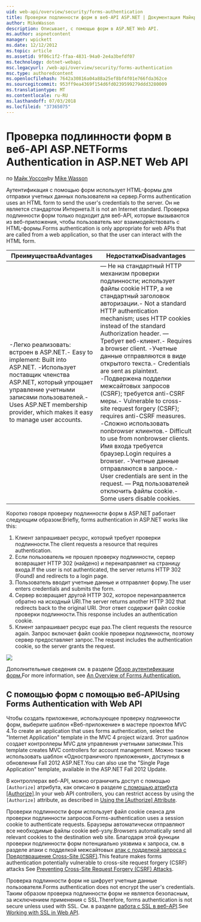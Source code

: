 ```yaml
---
uid: web-api/overview/security/forms-authentication
title: Проверки подлинности форм в веб-API ASP.NET | Документация Майкрософт
author: MikeWasson
description: Описывает, с помощью форм в ASP.NET Web API.
ms.author: aspnetcontent
manager: wpickett
ms.date: 12/12/2012
ms.topic: article
ms.assetid: 9f06c1f2-ffaa-4831-94a0-2e4a3befdf07
ms.technology: dotnet-webapi
msc.legacyurl: /web-api/overview/security/forms-authentication
msc.type: authoredcontent
ms.openlocfilehash: 7642a30816a04a88a25ef8bf4f01e766fda362ce
ms.sourcegitcommit: 953ff9ea4369f154d6fd0239599279ddd3280009
ms.translationtype: MT
ms.contentlocale: ru-RU
ms.lasthandoff: 07/03/2018
ms.locfileid: "37365075"
---
```

<a name="forms-authentication-in-aspnet-web-api"></a><span data-ttu-id="242e1-103">Проверка подлинности форм в веб-API ASP.NET</span><span class="sxs-lookup"><span data-stu-id="242e1-103">Forms Authentication in ASP.NET Web API</span></span>
====================
<span data-ttu-id="242e1-104">по [Майк Уоссон](https://github.com/MikeWasson)</span><span class="sxs-lookup"><span data-stu-id="242e1-104">by [Mike Wasson](https://github.com/MikeWasson)</span></span>

<span data-ttu-id="242e1-105">Аутентификация с помощью форм использует HTML-формы для отправки учетных данных пользователя на сервер.</span><span class="sxs-lookup"><span data-stu-id="242e1-105">Forms authentication uses an HTML form to send the user's credentials to the server.</span></span> <span data-ttu-id="242e1-106">Он не является стандартом Интернета.</span><span class="sxs-lookup"><span data-stu-id="242e1-106">It is not an Internet standard.</span></span> <span data-ttu-id="242e1-107">Проверка подлинности форм только подходит для веб-API, которые вызываются из веб-приложения, чтобы пользователь мог взаимодействовать с HTML-формы.</span><span class="sxs-lookup"><span data-stu-id="242e1-107">Forms authentication is only appropriate for web APIs that are called from a web application, so that the user can interact with the HTML form.</span></span>

| <span data-ttu-id="242e1-108">Преимущества</span><span class="sxs-lookup"><span data-stu-id="242e1-108">Advantages</span></span> | <span data-ttu-id="242e1-109">Недостатки</span><span class="sxs-lookup"><span data-stu-id="242e1-109">Disadvantages</span></span> |
| --- | --- |
| <span data-ttu-id="242e1-110">-Легко реализовать: встроен в ASP.NET.</span><span class="sxs-lookup"><span data-stu-id="242e1-110">- Easy to implement: Built into ASP.NET.</span></span> <span data-ttu-id="242e1-111">-Использует поставщик членства ASP.NET, который упрощает управление учетными записями пользователей.</span><span class="sxs-lookup"><span data-stu-id="242e1-111">- Uses ASP.NET membership provider, which makes it easy to manage user accounts.</span></span> | <span data-ttu-id="242e1-112">— Не на стандартный HTTP механизм проверки подлинности; использует файлы cookie HTTP, а не стандартный заголовок авторизации.</span><span class="sxs-lookup"><span data-stu-id="242e1-112">- Not a standard HTTP authentication mechanism; uses HTTP cookies instead of the standard Authorization header.</span></span> <span data-ttu-id="242e1-113">— Требует веб-клиент.</span><span class="sxs-lookup"><span data-stu-id="242e1-113">- Requires a browser client.</span></span> <span data-ttu-id="242e1-114">-Учетные данные отправляются в виде открытого текста.</span><span class="sxs-lookup"><span data-stu-id="242e1-114">- Credentials are sent as plaintext.</span></span> <span data-ttu-id="242e1-115">-Подвержена подделки межсайтовых запросов (CSRF); требуется anti-CSRF меры.</span><span class="sxs-lookup"><span data-stu-id="242e1-115">- Vulnerable to cross-site request forgery (CSRF); requires anti-CSRF measures.</span></span> <span data-ttu-id="242e1-116">-Сложно использовать nonbrowser клиентов.</span><span class="sxs-lookup"><span data-stu-id="242e1-116">- Difficult to use from nonbrowser clients.</span></span> <span data-ttu-id="242e1-117">Имя входа требуется браузер.</span><span class="sxs-lookup"><span data-stu-id="242e1-117">Login requires a browser.</span></span> <span data-ttu-id="242e1-118">-Учетные данные отправляются в запросе.</span><span class="sxs-lookup"><span data-stu-id="242e1-118">- User credentials are sent in the request.</span></span> <span data-ttu-id="242e1-119">— Ряд пользователей отключить файлы cookie.</span><span class="sxs-lookup"><span data-stu-id="242e1-119">- Some users disable cookies.</span></span> |

<span data-ttu-id="242e1-120">Коротко говоря проверку подлинности форм в ASP.NET работает следующим образом:</span><span class="sxs-lookup"><span data-stu-id="242e1-120">Briefly, forms authentication in ASP.NET works like this:</span></span>

1. <span data-ttu-id="242e1-121">Клиент запрашивает ресурс, который требует проверки подлинности.</span><span class="sxs-lookup"><span data-stu-id="242e1-121">The client requests a resource that requires authentication.</span></span>
2. <span data-ttu-id="242e1-122">Если пользователь не прошел проверку подлинности, сервер возвращает HTTP 302 (найдено) и перенаправляет на страницу входа.</span><span class="sxs-lookup"><span data-stu-id="242e1-122">If the user is not authenticated, the server returns HTTP 302 (Found) and redirects to a login page.</span></span>
3. <span data-ttu-id="242e1-123">Пользователь вводит учетные данные и отправляет форму.</span><span class="sxs-lookup"><span data-stu-id="242e1-123">The user enters credentials and submits the form.</span></span>
4. <span data-ttu-id="242e1-124">Сервер возвращает другой HTTP 302, которое перенаправляется обратно на исходный URI.</span><span class="sxs-lookup"><span data-stu-id="242e1-124">The server returns another HTTP 302 that redirects back to the original URI.</span></span> <span data-ttu-id="242e1-125">Этот ответ содержит файл cookie проверки подлинности.</span><span class="sxs-lookup"><span data-stu-id="242e1-125">This response includes an authentication cookie.</span></span>
5. <span data-ttu-id="242e1-126">Клиент запрашивает ресурс еще раз.</span><span class="sxs-lookup"><span data-stu-id="242e1-126">The client requests the resource again.</span></span> <span data-ttu-id="242e1-127">Запрос включает файл cookie проверки подлинности, поэтому сервер предоставляет запрос.</span><span class="sxs-lookup"><span data-stu-id="242e1-127">The request includes the authentication cookie, so the server grants the request.</span></span>

![](forms-authentication/_static/image1.png)

<span data-ttu-id="242e1-128">Дополнительные сведения см. в разделе [Обзор аутентификации форм.](../../../web-forms/overview/older-versions-security/introduction/an-overview-of-forms-authentication-cs.md)</span><span class="sxs-lookup"><span data-stu-id="242e1-128">For more information, see [An Overview of Forms Authentication.](../../../web-forms/overview/older-versions-security/introduction/an-overview-of-forms-authentication-cs.md)</span></span>

## <a name="using-forms-authentication-with-web-api"></a><span data-ttu-id="242e1-129">С помощью форм с помощью веб-API</span><span class="sxs-lookup"><span data-stu-id="242e1-129">Using Forms Authentication with Web API</span></span>

<span data-ttu-id="242e1-130">Чтобы создать приложение, использующее проверку подлинности форм, выберите шаблон «Веб-приложение» в мастере проектов MVC 4.</span><span class="sxs-lookup"><span data-stu-id="242e1-130">To create an application that uses forms authentication, select the "Internet Application" template in the MVC 4 project wizard.</span></span> <span data-ttu-id="242e1-131">Этот шаблон создает контроллеры MVC для управления учетными записями.</span><span class="sxs-lookup"><span data-stu-id="242e1-131">This template creates MVC controllers for account management.</span></span> <span data-ttu-id="242e1-132">Можно также использовать шаблон «Одностраничного приложения», доступных в обновлении Fall 2012 ASP.NET.</span><span class="sxs-lookup"><span data-stu-id="242e1-132">You can also use the "Single Page Application" template, available in the ASP.NET Fall 2012 Update.</span></span>

<span data-ttu-id="242e1-133">В контроллерах веб-API, можно ограничить доступ с помощью `[Authorize]` атрибута, как описано в разделе [с помощью атрибута [Authorize]](authentication-and-authorization-in-aspnet-web-api.md#auth3).</span><span class="sxs-lookup"><span data-stu-id="242e1-133">In your web API controllers, you can restrict access by using the `[Authorize]` attribute, as described in [Using the [Authorize] Attribute](authentication-and-authorization-in-aspnet-web-api.md#auth3).</span></span>

<span data-ttu-id="242e1-134">Проверки подлинности форм использует файл cookie сеанса для проверки подлинности запросов.</span><span class="sxs-lookup"><span data-stu-id="242e1-134">Forms-authentication uses a session cookie to authenticate requests.</span></span> <span data-ttu-id="242e1-135">Браузеры автоматически отправляют все необходимые файлы cookie веб-узлу.</span><span class="sxs-lookup"><span data-stu-id="242e1-135">Browsers automatically send all relevant cookies to the destination web site.</span></span> <span data-ttu-id="242e1-136">Благодаря этой функции проверки подлинности форм потенциально уязвима к запроса, см. в разделе атаки с подделкой межсайтовых [атак с подделкой запроса с Предотвращение Cross-Site (CSRF)](preventing-cross-site-request-forgery-csrf-attacks.md).</span><span class="sxs-lookup"><span data-stu-id="242e1-136">This feature makes forms authentication potentially vulnerable to cross-site request forgery (CSRF) attacks See [Preventing Cross-Site Request Forgery (CSRF) Attacks](preventing-cross-site-request-forgery-csrf-attacks.md).</span></span>

<span data-ttu-id="242e1-137">Проверка подлинности форм не шифрует учетные данные пользователя.</span><span class="sxs-lookup"><span data-stu-id="242e1-137">Forms authentication does not encrypt the user's credentials.</span></span> <span data-ttu-id="242e1-138">Таким образом проверка подлинности форм не является безопасным, за исключением применения с SSL.</span><span class="sxs-lookup"><span data-stu-id="242e1-138">Therefore, forms authentication is not secure unless used with SSL.</span></span> <span data-ttu-id="242e1-139">См. в разделе [работа с SSL в веб-API](working-with-ssl-in-web-api.md).</span><span class="sxs-lookup"><span data-stu-id="242e1-139">See [Working with SSL in Web API](working-with-ssl-in-web-api.md).</span></span>
